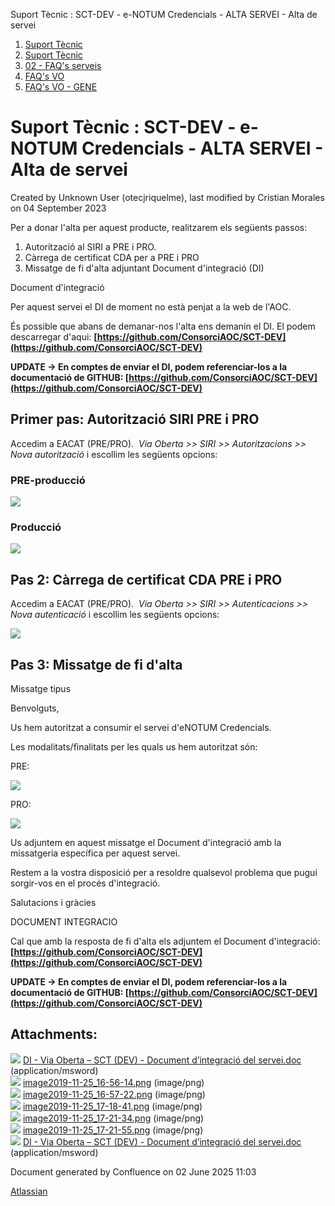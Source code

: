 Suport Tècnic : SCT-DEV - e-NOTUM Credencials - ALTA SERVEI - Alta de servei  

1.  [Suport Tècnic](index.md)
2.  [Suport Tècnic](13893782.md)
3.  [02 - FAQ's serveis](26313393.md)
4.  [FAQ's VO](28705575.md)
5.  [FAQ's VO - GENE](28705577.md)

Suport Tècnic : SCT-DEV - e-NOTUM Credencials - ALTA SERVEI - Alta de servei
============================================================================

Created by Unknown User (otecjriquelme), last modified by Cristian Morales on 04 September 2023

Per a donar l'alta per aquest producte, realitzarem els següents passos:

1.  Autorització al SIRI a PRE i PRO.
2.  Càrrega de certificat CDA per a PRE i PRO
3.  Missatge de fi d'alta adjuntant Document d'integració (DI)  
      
    

Document d'integració

Per aquest servei el DI de moment no està penjat a la web de l'AOC.

És possible que abans de demanar-nos l'alta ens demanin el DI. El podem descarregar d'aqui: **[https://github.com/ConsorciAOC/SCT-DEV](https://github.com/ConsorciAOC/SCT-DEV)**

**UPDATE → En comptes de enviar el DI, podem referenciar-los a la documentació de GITHUB: [https://github.com/ConsorciAOC/SCT-DEV](https://github.com/ConsorciAOC/SCT-DEV)**

Primer pas: Autorització SIRI PRE i PRO
---------------------------------------

Accedim a EACAT (PRE/PRO).  _Via Oberta >> SIRI >> Autoritzacions >> Nova autorització_ i escollim les següents opcions:

### PRE-producció

![](attachments/30867907/30867911.png)

### Producció

![](attachments/30867907/30867912.png)

  

  

  

Pas 2: Càrrega de certificat CDA PRE i PRO
------------------------------------------

Accedim a EACAT (PRE/PRO).  _Via Oberta >> SIRI >> Autenticacions >> Nova autenticació_ i escollim les següents opcions:

![](attachments/30867907/30867917.png)

Pas 3: Missatge de fi d'alta
----------------------------

Missatge tipus

Benvolguts,

  

Us hem autoritzat a consumir el servei d'eNOTUM Credencials.

Les modalitats/finalitats per les quals us hem autoritzat són:

PRE:

![](attachments/30867907/30867918.png)

PRO:

![](attachments/30867907/30867919.png)

Us adjuntem en aquest missatge el Document d'integració amb la missatgeria específica per aquest servei.

Restem a la vostra disposició per a resoldre qualsevol problema que pugui sorgir-vos en el procés d'integració.

  

Salutacions i gràcies

DOCUMENT INTEGRACIO

Cal que amb la resposta de fi d'alta els adjuntem el Document d'integració:**[https://github.com/ConsorciAOC/SCT-DEV](https://github.com/ConsorciAOC/SCT-DEV)**

**UPDATE → En comptes de enviar el DI, podem referenciar-los a la documentació de GITHUB: [https://github.com/ConsorciAOC/SCT-DEV](https://github.com/ConsorciAOC/SCT-DEV)**

Attachments:
------------

![](images/icons/bullet_blue.gif) [DI - Via Oberta – SCT (DEV) - Document d’integració del servei.doc](attachments/30867907/30867921.doc) (application/msword)  
![](images/icons/bullet_blue.gif) [image2019-11-25\_16-56-14.png](attachments/30867907/30867911.png) (image/png)  
![](images/icons/bullet_blue.gif) [image2019-11-25\_16-57-22.png](attachments/30867907/30867912.png) (image/png)  
![](images/icons/bullet_blue.gif) [image2019-11-25\_17-18-41.png](attachments/30867907/30867917.png) (image/png)  
![](images/icons/bullet_blue.gif) [image2019-11-25\_17-21-34.png](attachments/30867907/30867918.png) (image/png)  
![](images/icons/bullet_blue.gif) [image2019-11-25\_17-21-55.png](attachments/30867907/30867919.png) (image/png)  
![](images/icons/bullet_blue.gif) [DI - Via Oberta – SCT (DEV) - Document d’integració del servei.doc](attachments/30867907/30867910.doc) (application/msword)  

Document generated by Confluence on 02 June 2025 11:03

[Atlassian](http://www.atlassian.com/)